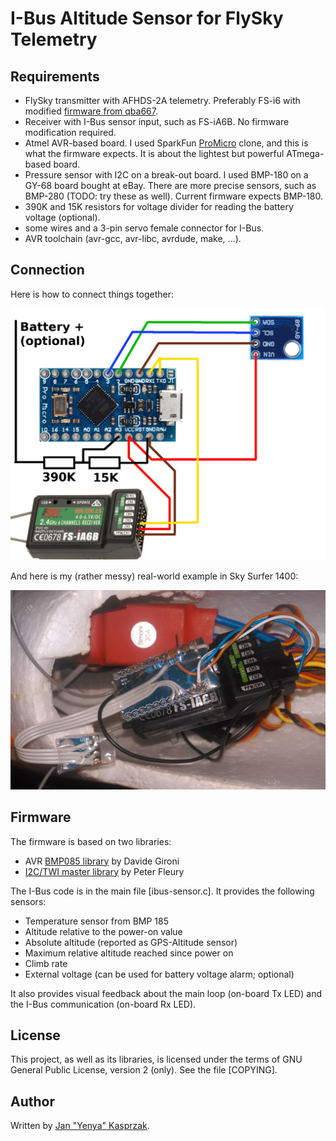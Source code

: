 # I-Bus Altitude Sensor for FlySky Telemetry

## Requirements

* FlySky transmitter with AFHDS-2A telemetry. Preferably FS-i6 with
  modified [firmware from qba667](https://github.com/qba667/FlySkyI6).
* Receiver with I-Bus sensor input, such as FS-iA6B. No firmware modification
  required.
* Atmel AVR-based board. I used SparkFun
  [ProMicro](https://www.sparkfun.com/products/12640) clone,
  and this is what the firmware expects. It is about the lightest but powerful
  ATmega-based board.
* Pressure sensor with I2C on a break-out board. I used BMP-180 on a GY-68
  board bought at eBay. There are more precise sensors, such as BMP-280
  (TODO: try these as well). Current firmware expects BMP-180.
* 390K and 15K resistors for voltage divider for reading the battery
  voltage (optional).
* some wires and a 3-pin servo female connector for I-Bus.
* AVR toolchain (avr-gcc, avr-libc, avrdude, make, ...).

## Connection

Here is how to connect things together:

![wiring](wiring.png)

And here is my (rather messy) real-world example in Sky Surfer 1400:

![Wiring in Sky Surfer 1400](wiring-photo.jpg)

## Firmware

The firmware is based on two libraries:

* AVR [BMP085 library](https://davidegironi.blogspot.cz/2012/10/avr-atmega-bmp085-pressure-sensor.html) by Davide Gironi
* [I2C/TWI master library](http://homepage.hispeed.ch/peterfleury/doxygen/avr-gcc-libraries/group__pfleury__ic2master.html) by Peter Fleury

The I-Bus code is in the main file [ibus-sensor.c]. It provides the following
sensors:

* Temperature sensor from BMP 185
* Altitude relative to the power-on value
* Absolute altitude (reported as GPS-Altitude sensor)
* Maximum relative altitude reached since power on
* Climb rate
* External voltage (can be used for battery voltage alarm; optional)

It also provides visual feedback about the main loop (on-board Tx LED)
and the I-Bus communication (on-board Rx LED).

## License

This project, as well as its libraries, is licensed under the terms
of GNU General Public License, version 2 (only). See the file [COPYING].

## Author

Written by [Jan "Yenya" Kasprzak](https://www.fi.muni.cz/~kas/).
